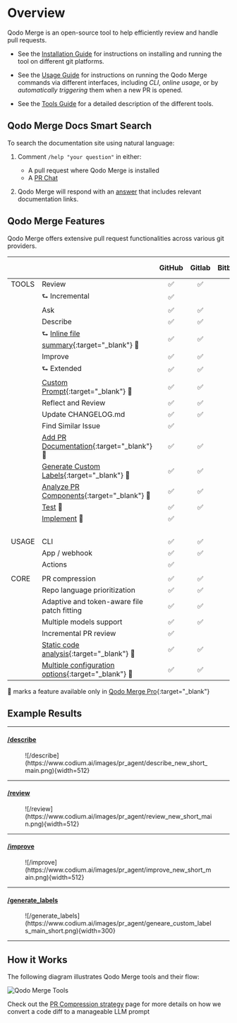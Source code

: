 # Overview

Qodo Merge is an open-source tool to help efficiently review and handle pull requests.

- See the [Installation Guide](./installation/index.md) for instructions on installing and running the tool on different git platforms.

- See the [Usage Guide](./usage-guide/index.md) for instructions on running the Qodo Merge commands via different interfaces, including _CLI_, _online usage_, or by _automatically triggering_ them when a new PR is opened.

- See the [Tools Guide](./tools/index.md) for a detailed description of the different tools.


## Qodo Merge Docs Smart Search

To search the documentation site using natural language:

1) Comment `/help "your question"` in either:

   - A pull request where Qodo Merge is installed
   - A [PR Chat](https://qodo-merge-docs.qodo.ai/chrome-extension/features/#pr-chat)

2) Qodo Merge will respond with an [answer](https://github.com/Codium-ai/pr-agent/pull/1241#issuecomment-2365259334) that includes relevant documentation links.


## Qodo Merge Features

Qodo Merge offers extensive pull request functionalities across various git providers.

|       |                                                                                                                       | GitHub | Gitlab | Bitbucket | Azure DevOps |
|-------|-----------------------------------------------------------------------------------------------------------------------|:------:|:------:|:---------:|:------------:|
| TOOLS | Review                                                                                                                |   ✅    |   ✅    |   ✅       |      ✅      |
|       | ⮑ Incremental                                                                                                         |   ✅    |        |            |              |
|       | Ask                                                                                                                   |   ✅    |   ✅    |   ✅        |      ✅      |
|       | Describe                                                                                                              |   ✅    |   ✅    |   ✅        |      ✅      |
|       | ⮑ [Inline file summary](https://qodo-merge-docs.qodo.ai/tools/describe/#inline-file-summary){:target="_blank"} 💎     |   ✅    |   ✅    |           |      ✅      |
|       | Improve                                                                                                               |   ✅    |   ✅    |   ✅        |      ✅      |
|       | ⮑ Extended                                                                                                            |   ✅    |   ✅    |   ✅        |      ✅      |
|       | [Custom Prompt](./tools/custom_prompt.md){:target="_blank"} 💎                                                        |   ✅    |   ✅    |   ✅        |      ✅      |
|       | Reflect and Review                                                                                                    |   ✅    |   ✅    |   ✅        |      ✅      |
|       | Update CHANGELOG.md                                                                                                   |   ✅    |   ✅    |   ✅        |      ️       |
|       | Find Similar Issue                                                                                                    |   ✅    |        |             |      ️       |
|       | [Add PR Documentation](./tools/documentation.md){:target="_blank"} 💎                                                 |   ✅    |   ✅    |          |      ✅      |
|       | [Generate Custom Labels](./tools/describe.md#handle-custom-labels-from-the-repos-labels-page-💎){:target="_blank"} 💎 |   ✅    |   ✅    |            |      ✅      |
|       | [Analyze PR Components](./tools/analyze.md){:target="_blank"} 💎                                                      |   ✅    |   ✅    |       |      ✅      |
|       | [Test](https://pr-agent-docs.codium.ai/tools/test/) 💎                                                                | ✅ |   ✅    |                    |              |
|       | [Implement](https://pr-agent-docs.codium.ai/tools/implement/) 💎                                                      | ✅ |        |                    |              |
|       |                                                                                                                       |        |        |            |      ️       |
| USAGE | CLI                                                                                                                   |   ✅    |   ✅    |   ✅       |      ✅      |
|       | App / webhook                                                                                                         |   ✅    |   ✅    |    ✅        |      ✅      |
|       | Actions                                                                                                               |   ✅    |        |            |      ️       |
|       |                                                                                                                       |        |        |            |
| CORE  | PR compression                                                                                                        |   ✅    |   ✅    |   ✅       |   ✅        |
|       | Repo language prioritization                                                                                          |   ✅    |   ✅    |   ✅       |   ✅        |
|       | Adaptive and token-aware file patch fitting                                                                           |   ✅    |   ✅    |   ✅     |   ✅        |
|       | Multiple models support                                                                                               |   ✅    |   ✅    |   ✅       |   ✅        |
|       | Incremental PR review                                                                                                 |   ✅    |        |            |           |
|       | [Static code analysis](./tools/analyze.md/){:target="_blank"} 💎                                                      |   ✅    |   ✅    |    ✅    |   ✅        |
|       | [Multiple configuration options](./usage-guide/configuration_options.md){:target="_blank"} 💎                         |   ✅    |   ✅    |    ✅    |   ✅        |

💎 marks a feature available only in [Qodo Merge Pro](https://www.codium.ai/pricing/){:target="_blank"}


## Example Results
<hr>

#### [/describe](https://github.com/Codium-ai/pr-agent/pull/530)
<figure markdown="1">
![/describe](https://www.codium.ai/images/pr_agent/describe_new_short_main.png){width=512}
</figure>
<hr>

#### [/review](https://github.com/Codium-ai/pr-agent/pull/732#issuecomment-1975099151)
<figure markdown="1">
![/review](https://www.codium.ai/images/pr_agent/review_new_short_main.png){width=512}
</figure>
<hr>

#### [/improve](https://github.com/Codium-ai/pr-agent/pull/732#issuecomment-1975099159)
<figure markdown="1">
![/improve](https://www.codium.ai/images/pr_agent/improve_new_short_main.png){width=512}
</figure>
<hr>

#### [/generate_labels](https://github.com/Codium-ai/pr-agent/pull/530)
<figure markdown="1">
![/generate_labels](https://www.codium.ai/images/pr_agent/geneare_custom_labels_main_short.png){width=300}
</figure>
<hr>

## How it Works

The following diagram illustrates Qodo Merge tools and their flow:

![Qodo Merge Tools](https://codium.ai/images/pr_agent/diagram-v0.9.png)

Check out the [PR Compression strategy](core-abilities/index.md) page for more details on how we convert a code diff to a manageable LLM prompt
